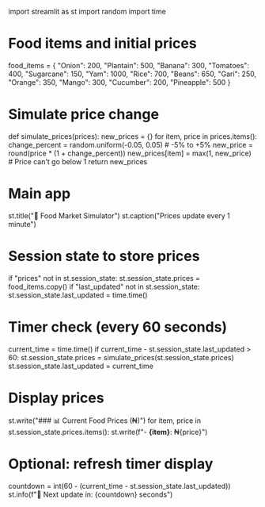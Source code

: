 import streamlit as st
import random
import time

# Food items and initial prices
food_items = {
    "Onion": 200,
    "Plantain": 500,
    "Banana": 300,
    "Tomatoes": 400,
    "Sugarcane": 150,
    "Yam": 1000,
    "Rice": 700,
    "Beans": 650,
    "Gari": 250,
    "Orange": 350,
    "Mango": 300,
    "Cucumber": 200,
    "Pineapple": 500
}

# Simulate price change
def simulate_prices(prices):
    new_prices = {}
    for item, price in prices.items():
        change_percent = random.uniform(-0.05, 0.05)  # -5% to +5%
        new_price = round(price * (1 + change_percent))
        new_prices[item] = max(1, new_price)  # Price can't go below 1
    return new_prices

# Main app
st.title("🥦 Food Market Simulator")
st.caption("Prices update every 1 minute")

# Session state to store prices
if "prices" not in st.session_state:
    st.session_state.prices = food_items.copy()
if "last_updated" not in st.session_state:
    st.session_state.last_updated = time.time()

# Timer check (every 60 seconds)
current_time = time.time()
if current_time - st.session_state.last_updated > 60:
    st.session_state.prices = simulate_prices(st.session_state.prices)
    st.session_state.last_updated = current_time

# Display prices
st.write("### 📊 Current Food Prices (₦)")
for item, price in st.session_state.prices.items():
    st.write(f"- **{item}**: ₦{price}")

# Optional: refresh timer display
countdown = int(60 - (current_time - st.session_state.last_updated))
st.info(f"🔄 Next update in: {countdown} seconds")
